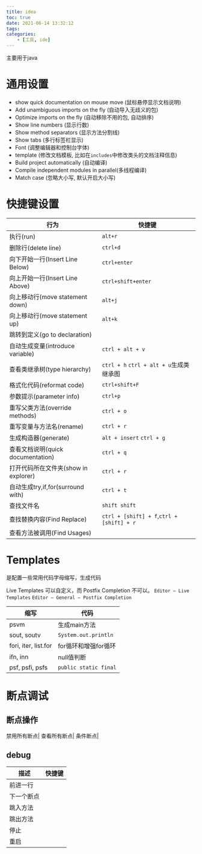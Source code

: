 ```yaml
---
title: idea
toc: true
date: 2021-06-14 13:32:12
tags:
categories:
    - [工具, ide]
---
```

主要用于java
<!--more-->

# 通用设置
- show quick documentation on mouse move (鼠标悬停显示文档说明)
- Add unambiguous imports on the fly (自动导入无歧义的包)
- Optimize imports on the fly (自动移除不用的包, 自动排序)
- Show line numbers (显示行数)
- Show method separators (显示方法分割线)
- Show tabs (多行标签栏显示)
- Font (调整编辑器和控制台字体)
- template (修改文档模板, 比如在`includes`中修改类头的文档注释信息)
- Build project automatically (自动编译)
- Compile independent modules in parallel(多线程编译)
- Match case (忽略大小写, 默认开启大小写)

# 快捷键设置
行为|快捷键
--|--
执行(run)|`alt+r`
删除行(delete line)|`ctrl+d`
向下开始一行(Insert Line Below)|`ctrl+enter`
向上开始一行(Insert Line Above)|`ctrl+shift+enter`
向上移动行(move statement down)|`alt+j`
向上移动行(move statement up)|`alt+k`
跳转到定义(go to declaration)|
自动生成变量(introduce variable)|`ctrl + alt + v`
查看类继承树(type hierarchy)|`ctrl + h` `ctrl + alt + u`生成类继承图
格式化代码(reformat code)|`ctrl+shift+F`
参数提示(parameter info)|`ctrl+p`
重写父类方法(override methods)|`ctrl + o`
重写变量与方法名(rename)|`ctrl + r`
生成构造器(generate)|`alt + insert` `ctrl + g`
查看文档说明(quick documentation)|`ctrl + q`
打开代码所在文件夹(show in explorer)|`ctrl + r`
自动生成try,if,for(surround with)|`ctrl + t`
查找文件名|`shift shift`
查找替换内容(Find Replace)|`ctrl + [shift] + f`,`ctrl + [shift] + r`
查看方法被调用(Find Usages)|



# Templates
是配置一些常用代码字母缩写，生成代码

Live Templates 可以自定义，而 Postfix Completion 不可以。
`Editor – Live Templates`
`Editor – General – Postfix Completion`

缩写|代码
--|--
psvm|生成main方法
sout, soutv|`System.out.println`
fori, iter, list.for| for循环和增强for循环
ifn, inn|null值判断
psf, psfi, psfs|`public static final`


# 断点调试
## 断点操作
禁用所有断点|
查看所有断点|
条件断点|

## debug
描述|快捷键
--|--
前进一行|
下一个断点|
跳入方法|
跳出方法|
停止|
重启|


